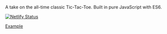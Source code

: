 A take on the all-time classic Tic-Tac-Toe. Built in pure JavaScript with ES6.

[![Netlify Status](https://api.netlify.com/api/v1/badges/b1cb82ce-13ae-4c7c-b2eb-8d562d564826/deploy-status)](https://app.netlify.com/sites/romantic-perlman-74471e/deploys)


[Example](romantic-perlman-74471e.netlify.com) 
